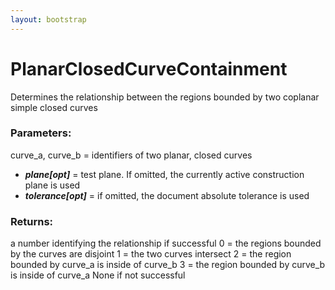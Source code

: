 ```yaml
---
layout: bootstrap
---
```


# PlanarClosedCurveContainment

Determines the relationship between the regions bounded by two coplanar
        simple closed curves
          

### Parameters:

curve_a, curve_b = identifiers of two planar, closed curves
- ***plane[opt]*** = test plane. If omitted, the currently active construction
  plane is used
- ***tolerance[opt]*** = if omitted, the document absolute tolerance is used
        

### Returns:


a number identifying the relationship if successful
  0 = the regions bounded by the curves are disjoint
  1 = the two curves intersect
  2 = the region bounded by curve_a is inside of curve_b
  3 = the region bounded by curve_b is inside of curve_a
None if not successful
        


